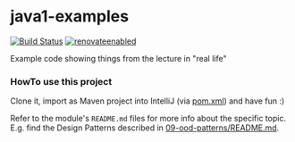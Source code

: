 # java1-examples
[![Build Status](https://github.com/jonashackt/java1-examples/workflows/java1-examples/badge.svg)](https://github.com/jonashackt/java1-examples/actions)
[![renovateenabled](https://img.shields.io/badge/renovate-enabled-yellow)](https://renovatebot.com)

Example code showing things from the lecture in "real life"


### HowTo use this project

Clone it, import as Maven project into IntelliJ (via [pom.xml](pom.xml)) and have fun :)

Refer to the module's `README.md` files for more info about the specific topic. E.g. find the Design Patterns described in [09-ood-patterns/README.md](09-ood-patterns/README.md).